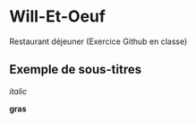 # Will-Et-Oeuf
Restaurant déjeuner (Exercice Github en classe)

## Exemple de sous-titres

_italic_

__gras__
